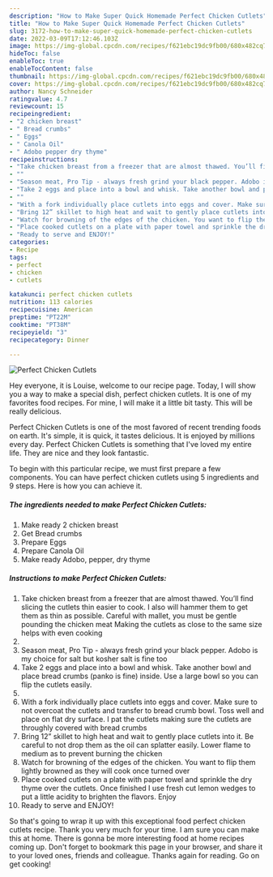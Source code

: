 ```yaml
---
description: "How to Make Super Quick Homemade Perfect Chicken Cutlets"
title: "How to Make Super Quick Homemade Perfect Chicken Cutlets"
slug: 3172-how-to-make-super-quick-homemade-perfect-chicken-cutlets
date: 2022-03-09T17:12:46.103Z
image: https://img-global.cpcdn.com/recipes/f621ebc19dc9fb00/680x482cq70/perfect-chicken-cutlets-recipe-main-photo.jpg
hideToc: false
enableToc: true
enableTocContent: false
thumbnail: https://img-global.cpcdn.com/recipes/f621ebc19dc9fb00/680x482cq70/perfect-chicken-cutlets-recipe-main-photo.jpg
cover: https://img-global.cpcdn.com/recipes/f621ebc19dc9fb00/680x482cq70/perfect-chicken-cutlets-recipe-main-photo.jpg
author: Nancy Schneider
ratingvalue: 4.7
reviewcount: 15
recipeingredient:
- "2 chicken breast"
- " Bread crumbs"
- " Eggs"
- " Canola Oil"
- " Adobo pepper dry thyme"
recipeinstructions:
- "Take chicken breast from a freezer that are almost thawed. You’ll find slicing the cutlets thin easier to cook. I also will hammer them to get them as thin as possible. Careful with mallet, you must be gentle pounding the chicken meat Making the cutlets as close to the same size helps with even cooking"
- ""
- "Season meat, Pro Tip - always fresh grind your black pepper. Adobo is my choice for salt but kosher salt is fine too"
- "Take 2 eggs and place into a bowl and whisk. Take another bowl and place bread crumbs (panko is fine) inside. Use a large bowl so you can flip the cutlets easily."
- ""
- "With a fork individually place cutlets into eggs and cover. Make sure to not overcoat the cutlets and transfer to bread crumb bowl. Toss well and place on flat dry surface. I pat the cutlets making sure the cutlets are throughly covered with bread crumbs"
- "Bring 12” skillet to high heat and wait to gently place cutlets into it. Be careful to not drop them as the oil can splatter easily. Lower flame to medium as to prevent burning the chicken"
- "Watch for browning of the edges of the chicken. You want to flip them lightly browned as they will cook once turned over"
- "Place cooked cutlets on a plate with paper towel and sprinkle the dry thyme over the cutlets. Once finished I use fresh cut lemon wedges to put a little acidity to brighten the flavors. Enjoy"
- "Ready to serve and ENJOY!"
categories:
- Recipe
tags:
- perfect
- chicken
- cutlets

katakunci: perfect chicken cutlets 
nutrition: 113 calories
recipecuisine: American
preptime: "PT22M"
cooktime: "PT38M"
recipeyield: "3"
recipecategory: Dinner

---
```



![Perfect Chicken Cutlets](https://img-global.cpcdn.com/recipes/f621ebc19dc9fb00/680x482cq70/perfect-chicken-cutlets-recipe-main-photo.jpg)

Hey everyone, it is Louise, welcome to our recipe page. Today, I will show you a way to make a special dish, perfect chicken cutlets. It is one of my favorites food recipes. For mine, I will make it a little bit tasty. This will be really delicious.

Perfect Chicken Cutlets is one of the most favored of recent trending foods on earth. It's simple, it is quick, it tastes delicious. It is enjoyed by millions every day. Perfect Chicken Cutlets is something that I've loved my entire life. They are nice and they look fantastic.




To begin with this particular recipe, we must first prepare a few components. You can have perfect chicken cutlets using 5 ingredients and 9 steps. Here is how you can achieve it.

<!--inarticleads1-->

##### The ingredients needed to make Perfect Chicken Cutlets:

1. Make ready 2 chicken breast
1. Get  Bread crumbs
1. Prepare  Eggs
1. Prepare  Canola Oil
1. Make ready  Adobo, pepper, dry thyme




<!--inarticleads2-->

##### Instructions to make Perfect Chicken Cutlets:

1. Take chicken breast from a freezer that are almost thawed. You’ll find slicing the cutlets thin easier to cook. I also will hammer them to get them as thin as possible. Careful with mallet, you must be gentle pounding the chicken meat Making the cutlets as close to the same size helps with even cooking
1. 
1. Season meat, Pro Tip - always fresh grind your black pepper. Adobo is my choice for salt but kosher salt is fine too
1. Take 2 eggs and place into a bowl and whisk. Take another bowl and place bread crumbs (panko is fine) inside. Use a large bowl so you can flip the cutlets easily.
1. 
1. With a fork individually place cutlets into eggs and cover. Make sure to not overcoat the cutlets and transfer to bread crumb bowl. Toss well and place on flat dry surface. I pat the cutlets making sure the cutlets are throughly covered with bread crumbs
1. Bring 12” skillet to high heat and wait to gently place cutlets into it. Be careful to not drop them as the oil can splatter easily. Lower flame to medium as to prevent burning the chicken
1. Watch for browning of the edges of the chicken. You want to flip them lightly browned as they will cook once turned over
1. Place cooked cutlets on a plate with paper towel and sprinkle the dry thyme over the cutlets. Once finished I use fresh cut lemon wedges to put a little acidity to brighten the flavors. Enjoy
1. Ready to serve and ENJOY!



So that's going to wrap it up with this exceptional food perfect chicken cutlets recipe. Thank you very much for your time. I am sure you can make this at home. There is gonna be more interesting food at home recipes coming up. Don't forget to bookmark this page in your browser, and share it to your loved ones, friends and colleague. Thanks again for reading. Go on get cooking!
